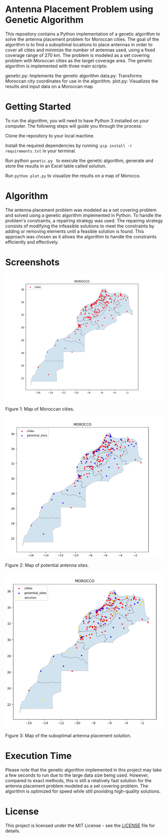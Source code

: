 # Antenna Placement Problem using Genetic Algorithm
This repository contains a Python implementation of a genetic algorithm to solve the antenna placement problem for Moroccan cities. The goal of the algorithm is to find a suboptimal locations to place antennas in order to cover all cities and minimize the number of antennas used, using a fixed coverage range of 270 km.
The problem is modeled as a set covering problem with Moroccan cities as the target coverage area. The genetic algorithm is implemented with three main scripts:

genetic.py: Implements the genetic algorithm
data.py: Transforms Moroccan city coordinates for use in the algorithm.
plot.py: Visualizes the results and input data on a Moroccan map

# Getting Started
To run the algorithm, you will need to have Python 3 installed on your computer. The following steps will guide you through the process:

Clone the repository to your local machine.


Install the required dependencies by running :``` pip install -r requirements.txt ``` in your terminal.


Run python  ```genetic.py ``` to execute the genetic algorithm, generate and  store the results in an Excel table called solution.


Run ```python plot.py``` to visualize the results on a map of Morocco.
# Algorithm
The antenna placement problem was modeled as a set covering problem and solved using a genetic algorithm implemented in Python. To handle the problem's constraints, a repairing strategy was used. The repairing strategy consists of modifying the infeasible solutions to meet the constraints by adding or removing elements until a feasible solution is found. This approach was chosen as it allows the algorithm to handle the constraints efficiently and effectively.

# Screenshots
![Cities](https://github.com/EL-GAAMAZE/Antenna-Placement-Problem/blob/main/cities.png)


Figure 1: Map of Moroccan cities.

![Potential Sites](https://github.com/EL-GAAMAZE/Antenna-Placement-Problem/blob/main/potential_sites.png)


Figure 2: Map of potential antenna sites.

![Solution](https://github.com/EL-GAAMAZE/Antenna-Placement-Problem/blob/main/solution.png)


Figure 3: Map of the suboptimal antenna placement solution.



# Execution Time

Please note that the genetic algorithm implemented in this project may take a few seconds to run due to the large data size being used. However, compared to exact methods, this is still a relatively fast solution for the antenna placement problem modeled as a set covering problem. The algorithm is optimized for speed while still providing high-quality solutions. 

# License
This project is licensed under the MIT License - see the [LICENSE](https://github.com/EL-GAAMAZE/Antenna-Placement-Problem/blob/main/LICENSE) file for details.
